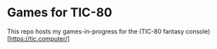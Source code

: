 # Games for TIC-80

This repo hosts my games-in-progress for the (TIC-80 fantasy console)[https://tic.computer/]
